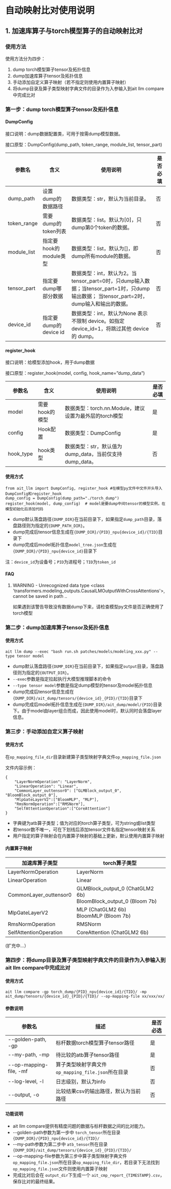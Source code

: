 # 自动映射比对使用说明

## 1. 加速库算子与torch模型算子的自动映射比对

### 使用方法

使用方法分为四步：

1. dump torch模型算子tensor及拓扑信息
2. dump加速库算子tensor及拓扑信息
3. 手动添加自定义算子映射（若不指定则使用内置算子映射）
4. 将dump目录及算子类型映射字典文件的目录作为入参输入到ait llm compare中完成比对

### 第一步：dump torch模型算子tensor及拓扑信息

#### DumpConfig

接口说明：dump数据配置类，可用于按需dump模型数据。

接口原型：DumpConfig(dump_path, token_range, module_list, tensor_part)

| 参数名         | 含义                   | 使用说明                                                                                                                                 | 是否必填 |
| -------------- | ---------------------- | ---------------------------------------------------------------------------------------------------------------------------------------- | -------- |
| dump_path      | 设置dump的数据路径     | 数据类型：str，默认为当前目录。                                                                                                          | 否       |
| token_range    | 需要dump的token列表    | 数据类型：list。默认为[0]，只dump第0个token的数据。                                                                                      | 否       |
| module_list    | 指定要hook的module类型 | 数据类型：list，默认为[]，即dump所有module的数据。                                                                                       | 否       |
| tensor_part    | 指定要dump哪部分数据   | 数据类型：int，默认为2。当tensor_part=0时，只dump输入数据；当tensor_part=1时，只dump输出数据； 当tensor_part=2时，dump输入和输出的数据。 | 否       |
| device_id | 指定要dump的device id  | 数据类型：int，默认为None 表示不限制 device。如指定 device_id=1，将跳过其他 device 的 dump。                                        | 否       |

#### register_hook

接口说明：给模型添加hook，用于dump数据

接口原型：register_hook(model, config, hook_name=”dump_data”)

| 参数名    | 含义           | 使用说明                                                | 是否必填 |
| --------- | -------------- | ------------------------------------------------------- | -------- |
| model     | 需要hook的模型 | 数据类型：torch.nn.Module，建议设置为最外层的torch模型  | 是       |
| config    | Hook配置       | 数据类型：DumpConfig                                    | 是       |
| hook_type | hook类型       | 数据类型：str，默认值为dump_data，当前仅支持dump_data。 | 否       |

#### 使用方式

```
from ait_llm import DumpConfig, register_hook #在模型py文件中文件开头导入DumpConfig和register_hook
dump_config = DumpConfig(dump_path="./torch_dump") 
register_hook(model, dump_config)  # model是要dump中间tensor的模型实例，在模型初始化后添加代码
```

* dump默认落盘路径`{DUMP_DIR}`在当前目录下，如果指定`dump_path`目录，落盘路径则为指定的`{DUMP_PATH_DIR}`。
* dump完成后tensor信息生成在`{DUMP_DIR}/{PID}_npu{device_id}/{TID}`目录下
* dump完成后model拓扑信息`model_tree.json`生成在`{DUMP_DIR}/{PID}_npu{device_id}`目录下

注：`device_id`为设备号；`PID`为进程号；`TID`为`token_id`

#### FAQ
1. WARNING - Unrecognized data type <class 'transformers.modeling_outputs.CausalLMOutputWithCrossAttentions'>, cannot be saved in path ..

   如果遇到该警告导致没有数据dump下来，请检查模型py文件是否正确使用了torch模型

### 第二步：dump加速库算子tensor及拓扑信息

#### 使用方式

`ait llm dump --exec "bash run.sh patches/models/modeling_xxx.py" --type tensor model`

* dump默认落盘路径`{DUMP_DIR}`在当前目录下，如果指定`output`目录，落盘路径则为指定的`{OUTPUT_DIR}`。
* `--exec`参数是指定拉起执行大模型推理脚本的命令
* `--type tensor model`参数是指定dump模型的tensor及model拓扑信息
* dump完成后tensor信息生成在`{DUMP_DIR}/ait_dump/tensors/{device_id}_{PID}/{TID}`目录下
* dump完成后model拓扑信息生成在`{DUMP_DIR}/ait_dump/model/{PID}`目录下。由于model由layer组合而成，因此使用model时，默认同时会落盘layer信息。

### 第三步：手动添加自定义算子映射

#### 使用方式
在`op_mapping_file_dir`目录新建算子类型映射字典文件`op_mapping_file.json`

文件内容示例：  
```
{
    "LayerNormOperation": "LayerNorm",
    "LinearOperation": "Linear",
    "CommonLayer_outtensor0": ["GLMBlock_output_0", "BloomBlock_output_0"],
    "MlpGateLayerV2":["BloomMLP", "MLP"],
    "RmsNormOperation":["RMSNorm"],
    "SelfAttentionOperation":["CoreAttention"]
}
```
* 字典键为atb算子类型；值为对应的torch算子类型，可为string或list类型
* 若tensor数不唯一，可在下划线后添加tensor文件名指定tensor映射关系
* 用户指定的算子映射会在内置算子映射的基础上更新，默认使用内置算子映射

#### 内置算子映射

| 加速库算子类型 | torch算子类型 |
| ------------- | ------------ |
| LayerNormOperation | LayerNorm |
| LinearOperation | Linear |
| CommonLayer_outtensor0 | GLMBlock_output_0 (ChatGLM2 6b)<br>BloomBlock_output_0 (Bloom 7b) |
| MlpGateLayerV2 | MLP (ChatGLM2 6b)<br>BloomMLP (Bloom 7b) |
| RmsNormOperation | RMSNorm |
| SelfAttentionOperation | CoreAttention (ChatGLM2 6b)|

(扩充中...）

### 第四步：将dump目录及算子类型映射字典文件的目录作为入参输入到ait llm compare中完成比对

#### 使用方式

`ait llm compare -gp torch_dump/{PID}_npu{device_id}/{TID}/ -mp ait_dump/tensors/{device_id}_{PID}/{TID}/ --op-mapping-file xx/xxx/xx/`

#### 参数说明

| 参数名             | 描述                                                                                      | 是否必选 |
| ------------------ | ----------------------------------------------------------------------------------------- | -------- |
| --golden-path, -gp | 标杆数据torch模型算子tensor路径                                                             | 是       |
| --my-path, -mp     | 待比较的atb算子tensor路径                                                                   | 是       |
| --op-mapping-file, -mf | 算子类型映射字典文件`op_mapping_file.json`所在目录                                       | 否       |
| --log-level, -l    | 日志级别，默认为info                                                                        | 否       |
| --output, -o       | 比较结果csv的输出路径，默认为当前路径                                                         | 否       |

#### 功能说明

* ait llm compare提供有精度问题的数据与标杆数据之间的比对能力。
* --golden-path参数为第一步中 `torch_tensor`所在目录 `{DUMP_DIR}/{PID}_npu{device_id}/{TID}/`
* --my-path参数为第二步中 `atb_tensor`所在目录 `{DUMP_DIR}/ait_dump/tensors/{device_id}_{PID}/{TID}/`
* --op-mapping-file参数为第三步中算子类型映射字典文件`op_mapping_file.json`所在目录`op_mapping_file_dir`，若目录下无法找到`op_mapping_file.json`文件则使用内置算子映射
* 完成比对后会在 `output_dir`下生成一个 `ait_cmp_report_{TIMESTAMP}.csv`，保存比对的最终结果。